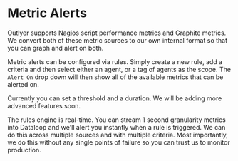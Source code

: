 # Metric Alerts

Outlyer supports Nagios script performance metrics and Graphite metrics. We convert both of these metric sources to our own internal format so that you can graph and alert on both.

Metric alerts can be configured via rules. Simply create a new rule, add a criteria and then select either an agent, or a tag of agents as the scope. The `Alert On` drop down will then show all of the available metrics that can be alerted on.

Currently you can set a threshold and a duration. We will be adding more advanced features soon.

The rules engine is real-time. You can stream 1 second granularity metrics into Dataloop and we'll alert you instantly when a rule is triggered. We can do this across multiple sources and with multiple criteria. Most importantly, we do this without any single points of failure so you can trust us to monitor production.
